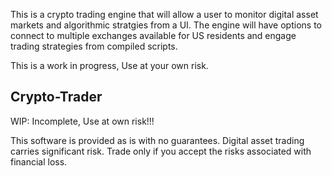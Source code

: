 This is a crypto trading engine that will allow a user to monitor digital asset markets and algorithmic stratgies from a UI.  The engine will have options to connect to multiple exchanges available for US residents and engage trading strategies from compiled scripts.

This is a work in progress, Use at your own risk.

## Crypto-Trader

WIP: Incomplete, Use at own risk!!!

This software is provided as is with no guarantees.
Digital asset trading carries significant risk. Trade only if you accept the risks associated with financial loss.
